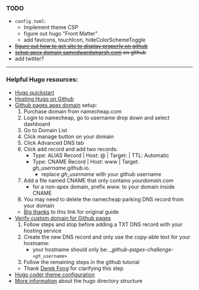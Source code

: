 ### TODO
* `config.toml`:
    * Implement theme CSP
    * figure out hugo "Front Matter"
    * add favicons, touchIcon, hideColorSchemeToggle
* ~~[figure out how to get site to display properly on github](https://gohugo.io/hosting-and-deployment/hosting-on-github/)~~
* ~~[setup apex domain samedwardsmarsh.com](https://gohugo.io/hosting-and-deployment/hosting-on-github/#use-a-custom-domain) on github~~
* add twitter?

---

### Helpful Hugo resources:
* [Hugo quickstart](https://gohugo.io/getting-started/quick-start/)
* [Hosting Hugo on Github](https://gohugo.io/hosting-and-deployment/hosting-on-github/)
* [Github pages apex domain]() setup:
    1. Purchase domain from namecheap.com
    2. Login to namecheap, go to username drop down and select dashboard
    3. Go to Domain List
    4. Click manage button on your domain
    5. Click Advanced DNS tab
    6. Click add record and add two records:
        * Type: ALIAS Record | Host: @ | Target:  | TTL: Automatic
        * Type: CNAME Record | Host: www | Target: *gh_username*.github.io.
            * replace *gh_username* with your github username
    7. Add a file named CNAME that only contains *yourdomain.com*
        * for a non-apex domain, prefix *www.* to your domain inside CNAME
    8. You may need to delete the namecheap parking DNS record from your domain
    * [Big thanks](https://gist.github.com/notTag/4a60598d018124c9ac4a7b1f3e2bac9a) to this link for original guide
* [Verify custom domain for Github pages](https://docs.github.com/en/pages/configuring-a-custom-domain-for-your-github-pages-site/verifying-your-custom-domain-for-github-pages)
    1. Follow steps and stop before adding a TXT DNS record with your hosting service
    2. Create the new DNS record and only use the copy-able text for your hostname:
        * your hostname should only be: *_github-pages-challenge-`<gh_username>`*
    3. Follow the remaining steps in the github tutorial
    * Thank [Derek Fong](https://derekfong.medium.com/verify-github-organizations-domain-on-namecheap-9b2af148679a) for clarifying this step
* [Hugo coder theme configuration](https://github.com/luizdepra/hugo-coder/wiki/Configurations#complete-example)
* [More information](https://gohugo.io/getting-started/directory-structure/) about the hugo directory structure